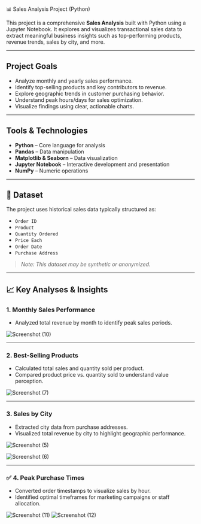  📊 Sales Analysis Project (Python)

This project is a comprehensive **Sales Analysis** built with Python using a Jupyter Notebook. It explores and visualizes transactional sales data to extract meaningful business insights such as top-performing products, revenue trends, sales by city, and more.

---

## Project Goals

- Analyze monthly and yearly sales performance.
- Identify top-selling products and key contributors to revenue.
- Explore geographic trends in customer purchasing behavior.
- Understand peak hours/days for sales optimization.
- Visualize findings using clear, actionable charts.

---

##  Tools & Technologies

- **Python** – Core language for analysis
- **Pandas** – Data manipulation
- **Matplotlib & Seaborn** – Data visualization
- **Jupyter Notebook** – Interactive development and presentation
- **NumPy** – Numeric operations

---

## 📁 Dataset

The project uses historical sales data typically structured as:

- `Order ID`
- `Product`
- `Quantity Ordered`
- `Price Each`
- `Order Date`
- `Purchase Address`

> _Note: This dataset may be synthetic or anonymized._

---

## 📈 Key Analyses & Insights

### 1. Monthly Sales Performance

- Analyzed total revenue by month to identify peak sales periods.


![Screenshot (10)](https://github.com/user-attachments/assets/394588cc-6480-43c4-bf1f-165999a926ab)



---

###  2. Best-Selling Products

- Calculated total sales and quantity sold per product.
- Compared product price vs. quantity sold to understand value perception.

![Screenshot (7)](https://github.com/user-attachments/assets/cae41ef3-f053-4a6b-9d28-74624b1c7390)


---

###  3. Sales by City

- Extracted city data from purchase addresses.
- Visualized total revenue by city to highlight geographic performance.

![Screenshot (5)](https://github.com/user-attachments/assets/6b08a248-556c-432a-935e-74414ceb14fc)

![Screenshot (6)](https://github.com/user-attachments/assets/0250232d-f85c-42bf-9230-2b3365fb1e26)

---

### ✅ 4. Peak Purchase Times

- Converted order timestamps to visualize sales by hour.
- Identified optimal timeframes for marketing campaigns or staff allocation.

![Screenshot (11)](https://github.com/user-attachments/assets/d690660f-9215-47d6-a4ba-cbb9a5ceb5d8)
![Screenshot (12)](https://github.com/user-attachments/assets/d99c36b3-3caf-4375-b060-0c3ddb26ec5b)
